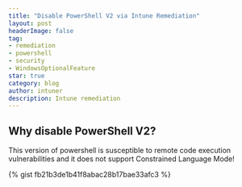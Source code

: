 ```yaml
---
title: "Disable PowerShell V2 via Intune Remediation"
layout: post
headerImage: false
tag:
- remediation
- powershell
- security
- WindowsOptionalFeature
star: true
category: blog
author: intuner
description: Intune remediation
---
```

## Why disable PowerShell V2?
This version of powershell is susceptible to remote code execution vulnerabilities and it
does not support Constrained Language Mode!

{% gist fb21b3de1b41f8abac28b17bae33afc3 %}
